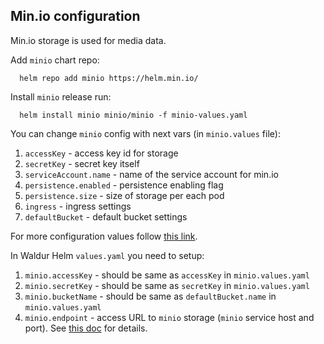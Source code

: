 ## Min.io configuration
Min.io storage is used for media data.

Add `minio` chart repo:
```
  helm repo add minio https://helm.min.io/
```
Install `minio` release run:
```
  helm install minio minio/minio -f minio-values.yaml
```
You can change `minio` config with next vars (in `minio.values` file):
1. `accessKey` - access key id for storage
2. `secretKey` - secret key itself
3. `serviceAccount.name` - name of the service account for min.io
4. `persistence.enabled` - persistence enabling flag
5. `persistence.size` - size of storage per each pod 
6. `ingress` - ingress settings
7. `defaultBucket` - default bucket settings

For more configuration values follow [this link](https://github.com/helm/charts/tree/master/stable/minio#configuration).

In Waldur Helm `values.yaml` you need to setup:
1. `minio.accessKey` - should be same as `accessKey` in `minio.values.yaml`
2. `minio.secretKey` - should be same as `secretKey` in `minio.values.yaml`
3. `minio.bucketName` - should be same as `defaultBucket.name` in `minio.values.yaml`
4. `minio.endpoint` - access URL to `minio` storage (`minio` service host and port). See [this doc](service-endpoint.md) for details.
